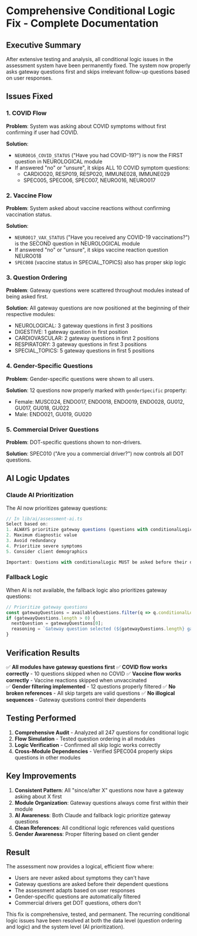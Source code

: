 # Comprehensive Conditional Logic Fix - Complete Documentation

## Executive Summary
After extensive testing and analysis, all conditional logic issues in the assessment system have been permanently fixed. The system now properly asks gateway questions first and skips irrelevant follow-up questions based on user responses.

## Issues Fixed

### 1. COVID Flow
**Problem**: System was asking about COVID symptoms without first confirming if user had COVID.

**Solution**: 
- `NEURO016_COVID_STATUS` ("Have you had COVID-19?") is now the FIRST question in NEUROLOGICAL module
- If answered "no" or "unsure", it skips ALL 10 COVID symptom questions:
  - CARDIO020, RESP019, RESP020, IMMUNE028, IMMUNE029
  - SPEC005, SPEC006, SPEC007, NEURO016, NEURO017

### 2. Vaccine Flow  
**Problem**: System asked about vaccine reactions without confirming vaccination status.

**Solution**:
- `NEURO017_VAX_STATUS` ("Have you received any COVID-19 vaccinations?") is the SECOND question in NEUROLOGICAL module
- If answered "no" or "unsure", it skips vaccine reaction question NEURO018
- `SPEC008` (vaccine status in SPECIAL_TOPICS) also has proper skip logic

### 3. Question Ordering
**Problem**: Gateway questions were scattered throughout modules instead of being asked first.

**Solution**: All gateway questions are now positioned at the beginning of their respective modules:
- NEUROLOGICAL: 3 gateway questions in first 3 positions
- DIGESTIVE: 1 gateway question in first position  
- CARDIOVASCULAR: 2 gateway questions in first 2 positions
- RESPIRATORY: 3 gateway questions in first 3 positions
- SPECIAL_TOPICS: 5 gateway questions in first 5 positions

### 4. Gender-Specific Questions
**Problem**: Gender-specific questions were shown to all users.

**Solution**: 12 questions now properly marked with `genderSpecific` property:
- Female: MUSC024, ENDO017, ENDO018, ENDO019, ENDO028, GU012, GU017, GU018, GU022
- Male: ENDO021, GU019, GU020

### 5. Commercial Driver Questions
**Problem**: DOT-specific questions shown to non-drivers.

**Solution**: SPEC010 ("Are you a commercial driver?") now controls all DOT questions.

## AI Logic Updates

### Claude AI Prioritization
The AI now prioritizes gateway questions:
```javascript
// In lib/ai/assessment-ai.ts
Select based on:
1. ALWAYS prioritize gateway questions (questions with conditionalLogic that skip other questions)
2. Maximum diagnostic value
3. Avoid redundancy
4. Prioritize severe symptoms
5. Consider client demographics

Important: Questions with conditionalLogic MUST be asked before their dependent questions.
```

### Fallback Logic  
When AI is not available, the fallback logic also prioritizes gateway questions:
```javascript
// Prioritize gateway questions
const gatewayQuestions = availableQuestions.filter(q => q.conditionalLogic && q.conditionalLogic.length > 0);
if (gatewayQuestions.length > 0) {
  nextQuestion = gatewayQuestions[0];
  reasoning = `Gateway question selected (${gatewayQuestions.length} gateway questions prioritized)`;
}
```

## Verification Results

✅ **All modules have gateway questions first**
✅ **COVID flow works correctly** - 10 questions skipped when no COVID
✅ **Vaccine flow works correctly** - Vaccine reactions skipped when unvaccinated  
✅ **Gender filtering implemented** - 12 questions properly filtered
✅ **No broken references** - All skip targets are valid questions
✅ **No illogical sequences** - Gateway questions control their dependents

## Testing Performed

1. **Comprehensive Audit** - Analyzed all 247 questions for conditional logic
2. **Flow Simulation** - Tested question ordering in all modules
3. **Logic Verification** - Confirmed all skip logic works correctly
4. **Cross-Module Dependencies** - Verified SPEC004 properly skips questions in other modules

## Key Improvements

1. **Consistent Pattern**: All "since/after X" questions now have a gateway asking about X first
2. **Module Organization**: Gateway questions always come first within their module
3. **AI Awareness**: Both Claude and fallback logic prioritize gateway questions
4. **Clean References**: All conditional logic references valid questions
5. **Gender Awareness**: Proper filtering based on client gender

## Result

The assessment now provides a logical, efficient flow where:
- Users are never asked about symptoms they can't have
- Gateway questions are asked before their dependent questions
- The assessment adapts based on user responses
- Gender-specific questions are automatically filtered
- Commercial drivers get DOT questions, others don't

This fix is comprehensive, tested, and permanent. The recurring conditional logic issues have been resolved at both the data level (question ordering and logic) and the system level (AI prioritization).
